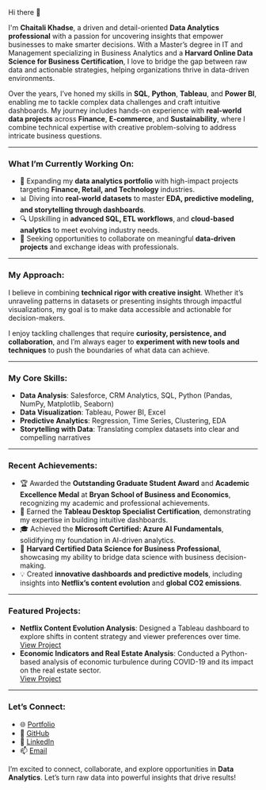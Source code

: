 Hi there 👋  

I'm **Chaitali Khadse**, a driven and detail-oriented **Data Analytics professional** with a passion for uncovering insights that empower businesses to make smarter decisions. With a Master’s degree in IT and Management specializing in Business Analytics and a **Harvard Online Data Science for Business Certification**, I love to bridge the gap between raw data and actionable strategies, helping organizations thrive in data-driven environments.  

Over the years, I’ve honed my skills in **SQL**, **Python**, **Tableau**, and **Power BI**, enabling me to tackle complex data challenges and craft intuitive dashboards. My journey includes hands-on experience with **real-world data projects** across **Finance**, **E-commerce**, and **Sustainability**, where I combine technical expertise with creative problem-solving to address intricate business questions.

---

### What I’m Currently Working On:
- 🚀 Expanding my **data analytics portfolio** with high-impact projects targeting **Finance, Retail, and Technology** industries.  
- 📊 Diving into **real-world datasets** to master **EDA, predictive modeling, and storytelling through dashboards**.  
- 🔍 Upskilling in **advanced SQL, ETL workflows**, and **cloud-based analytics** to meet evolving industry needs.  
- 🤝 Seeking opportunities to collaborate on meaningful **data-driven projects** and exchange ideas with professionals.  

---

### My Approach:  

I believe in combining **technical rigor with creative insight**. Whether it’s unraveling patterns in datasets or presenting insights through impactful visualizations, my goal is to make data accessible and actionable for decision-makers.  

I enjoy tackling challenges that require **curiosity, persistence, and collaboration**, and I’m always eager to **experiment with new tools and techniques** to push the boundaries of what data can achieve.  

---

### My Core Skills:  
- **Data Analysis**: Salesforce, CRM Analytics, SQL, Python (Pandas, NumPy, Matplotlib, Seaborn)  
- **Data Visualization**: Tableau, Power BI, Excel  
- **Predictive Analytics**: Regression, Time Series, Clustering, EDA  
- **Storytelling with Data**: Translating complex datasets into clear and compelling narratives  

---

### Recent Achievements:
- 🏆 Awarded the **Outstanding Graduate Student Award** and **Academic Excellence Medal** at **Bryan School of Business and Economics**, recognizing my academic and professional achievements.
- 🏅 Earned the **Tableau Desktop Specialist Certification**, demonstrating my expertise in building intuitive dashboards.  
- 🎓 Achieved the **Microsoft Certified: Azure AI Fundamentals**, solidifying my foundation in AI-driven analytics.  
- 📜 **Harvard Certified Data Science for Business Professional**, showcasing my ability to bridge data science with business decision-making.  
- 💡 Created **innovative dashboards and predictive models**, including insights into **Netflix’s content evolution** and **global CO2 emissions**.  

---

### Featured Projects:  
- **Netflix Content Evolution Analysis**: Designed a Tableau dashboard to explore shifts in content strategy and viewer preferences over time.  
  [View Project](https://github.com/chaitali-khadse/Portfolio-project-on-netflix-content-evolution)  
- **Economic Indicators and Real Estate Analysis**: Conducted a Python-based analysis of economic turbulence during COVID-19 and its impact on the real estate sector.  
  [View Project](https://github.com/chaitali-khadse/COVID-Recession-RealEstate-Impact)  

---

### Let’s Connect:  
- 🌐 [Portfolio](https://chaitalikhadse.com/)  
- 🐙 [GitHub](https://github.com/chaitali-khadse)  
- 💼 [LinkedIn](https://www.linkedin.com/in/chaitalikhadse/)  
- 📫 [Email](mailto:chaitali.khadse@ieee.org)  

I’m excited to connect, collaborate, and explore opportunities in **Data Analytics**. Let’s turn raw data into powerful insights that drive results!  
